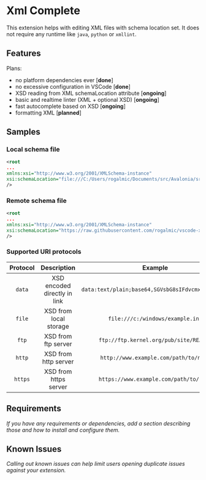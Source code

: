 # Xml Complete

This extension helps with editing XML files with schema location set. It does not require any runtime like `java`, `python` or `xmllint`.

## Features

Plans:
- no platform dependencies ever [**done**]
- no excessive configuration in VSCode [**done**]
- XSD reading from XML schemaLocation attribute [**ongoing**]
- basic and realtime linter (XML + optional XSD) [**ongoing**]
- fast autocomplete based on XSD [**ongoing**]
- formatting XML [**planned**]

## Samples

### Local schema file
```xml
<root
...
xmlns:xsi="http://www.w3.org/2001/XMLSchema-instance"
xsi:schemaLocation="file:///C:/Users/rogalmic/Documents/src/Avalonia/src/Markup/Avalonia.xsd"
/>
```
### Remote schema file
```xml
<root
...
xmlns:xsi="http://www.w3.org/2001/XMLSchema-instance"
xsi:schemaLocation="https://raw.githubusercontent.com/rogalmic/vscode-xml-complete/master/test/Avalonia/AvaloniaXamlSchema.xsd"
/>
```

### Supported URI protocols

| Protocol  | Description                     | Example
|:---------:|:-------------------------------:|:---------------------------------:
| `data`    | XSD encoded directly in link    | `data:text/plain;base64,SGVsbG8sIFdvcmxkIQ%3D%3D`
| `file`    | XSD from local storage          | `file:///c:/windows/example.ini`
| `ftp`     | XSD from ftp server             | `ftp://ftp.kernel.org/pub/site/README`
| `http`    | XSD from http server            | `http://www.example.com/path/to/name`
| `https`   | XSD from https server           | `https://www.example.com/path/to/name`


## Requirements

*If you have any requirements or dependencies, add a section describing those and how to install and configure them.*

## Known Issues

*Calling out known issues can help limit users opening duplicate issues against your extension.*

